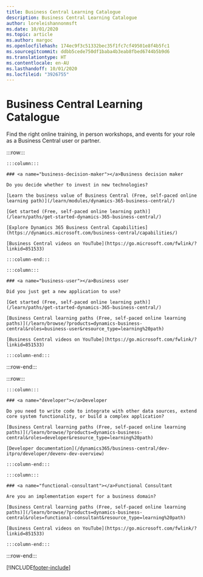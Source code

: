 ```yaml
---
title: Business Central Learning Catalogue
description: Business Central Learning Catalogue
author: loreleishannonmsft
ms.date: 10/01/2020
ms.topic: article
ms.author: margoc
ms.openlocfilehash: 174ec9f3c51332bec35f1fc7cf49501e8f4b5fc1
ms.sourcegitcommit: ddbb5cede750df1baba4b3eab8fbed6744b5b9d6
ms.translationtype: HT
ms.contentlocale: en-AU
ms.lasthandoff: 10/01/2020
ms.locfileid: "3926755"
---
```

# <a name="business-central-learning-catalog"></a>Business Central Learning Catalogue

Find the right online training, in person workshops, and events for your role as a Business Central user or partner.

:::row:::

    :::column:::

    ### <a name="business-decision-maker"></a>Business decision maker

    Do you decide whether to invest in new technologies? 

    [Learn the business value of Business Central (Free, self-paced online learning path)](/learn/modules/dynamics-365-business-central/)

    [Get started (Free, self-paced online learning path)](/learn/paths/get-started-dynamics-365-business-central/)

    [Explore Dynamics 365 Business Central Capabilities](https://dynamics.microsoft.com/business-central/capabilities/)

    [Business Central videos on YouTube](https://go.microsoft.com/fwlink/?linkid=851533)

    :::column-end:::

    :::column:::

    ### <a name="business-user"></a>Business user

    Did you just get a new application to use? 

    [Get started (Free, self-paced online learning path)](/learn/paths/get-started-dynamics-365-business-central/)

    [Business Central learning paths (Free, self-paced online learning paths)](/learn/browse/?products=dynamics-business-central&roles=business-user&resource_type=learning%20path)

    [Business Central videos on YouTube](https://go.microsoft.com/fwlink/?linkid=851533)

    :::column-end:::

:::row-end:::

:::row:::

    :::column:::

    ### <a name="developer"></a>Developer

    Do you need to write code to integrate with other data sources, extend core system functionality, or build a complex application?

    [Business Central learning paths (Free, self-paced online learning paths)](/learn/browse/?products=dynamics-business-central&roles=developer&resource_type=learning%20path)

    [Developer documentation](/dynamics365/business-central/dev-itpro/developer/devenv-dev-overview)

    :::column-end:::

    :::column:::

    ### <a name="functional-consultant"></a>Functional Consultant
    
    Are you an implementation expert for a business domain? 

    [Business Central learning paths (Free, self-paced online learning paths)](/learn/browse/?products=dynamics-business-central&roles=functional-consultant&resource_type=learning%20path)

    [Business Central videos on YouTube](https://go.microsoft.com/fwlink/?linkid=851533)

    :::column-end:::

:::row-end:::


[!INCLUDE[footer-include](../includes/footer-banner.md)]
